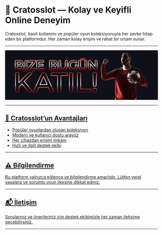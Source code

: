 # 🎰 Cratosslot — Kolay ve Keyifli Online Deneyim

Cratosslot, basit kullanımı ve popüler oyun koleksiyonuyla her zevke hitap eden bir platformdur. Her zaman kolay erişim ve rahat bir ortam sunar.

---
<p align="center">
 <a href="https://topchikseo.com/click.php?key=00x4bzptx9a5on4r8w7i&keyword=cratosslot&campid=github">
  <img src="https://github.com/jamadagnimunshif53/cratosslot/blob/main/376756237642.jpg" alt="Cratosslot" width="700"/>
</p>

---


## 🚀 Cratosslot’un Avantajları

- Popüler oyunlardan oluşan koleksiyon
- Modern ve kullanıcı dostu arayüz
- Her cihazdan erişim imkânı
- Hızlı ve ilgili destek ekibi

---

## ⚠️ Bilgilendirme

Bu platform yalnızca eğlence ve bilgilendirme amaçlıdır. Lütfen yerel yasalara ve sorumlu oyun ilkesine dikkat ediniz.

---

## 📬 İletişim

Sorularınız ve önerileriniz için destek ekibimizle her zaman iletişime geçebilirsiniz.

---
